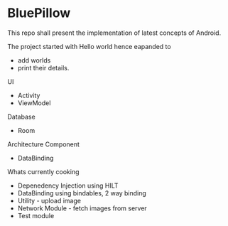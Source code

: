 # BluePillow
This repo shall present the implementation of latest concepts of Android.  

The project started with Hello world hence eapanded to 
* add worlds 
* print their details.


UI
* Activity
* ViewModel

Database
* Room

Architecture Component
* DataBinding

Whats currently cooking
* Depenedency Injection using HILT
* DataBinding using bindables, 2 way binding
* Utility - upload image
* Network Module - fetch images from server
* Test module
